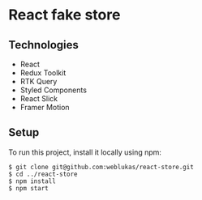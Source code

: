 # React fake store

## Technologies

* React
* Redux Toolkit
* RTK Query
* Styled Components
* React Slick
* Framer Motion

## Setup
To run this project, install it locally using npm:

```
$ git clone git@github.com:weblukas/react-store.git
$ cd ../react-store
$ npm install
$ npm start
```

